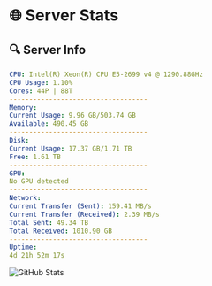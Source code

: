 # 🌐 Server Stats
## 🔍 Server Info
```yaml
CPU: Intel(R) Xeon(R) CPU E5-2699 v4 @ 1290.88GHz
CPU Usage: 1.10%
Cores: 44P | 88T
-----------------------------------
Memory:
Current Usage: 9.96 GB/503.74 GB
Available: 490.45 GB
-----------------------------------
Disk:
Current Usage: 17.37 GB/1.71 TB
Free: 1.61 TB
-----------------------------------
GPU:
No GPU detected
-----------------------------------
Network:
Current Transfer (Sent): 159.41 MB/s
Current Transfer (Received): 2.39 MB/s
Total Sent: 49.34 TB
Total Received: 1010.90 GB
-----------------------------------
Uptime:
4d 21h 52m 17s
```
![GitHub Stats](https://img.shields.io/badge/Updated-2025-02-12_20:35:35-blue)